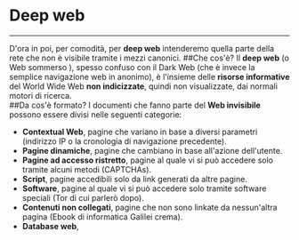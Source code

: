 # Deep web

---
D'ora in poi, per comodità, per **deep web** intenderemo quella parte della rete che non è visibile tramite i mezzi canonici.
##Che cos'è?
Il **deep web** (o Web sommerso ), spesso confuso con il Dark Web (che è invece la semplice navigazione web in anonimo), è l'insieme delle **risorse informative** del World Wide Web **non indicizzate**, quindi non visualizzate, dai normali motori di ricerca.
<br/>
##Da cos'è formato?
I documenti che fanno parte del **Web invisibile** possono essere divisi nelle seguenti categorie:
* **Contextual Web**, pagine che variano in base a diversi parametri (indirizzo IP o la cronologia di navigazione precedente).
* **Pagine dinamiche**, pagine che cambiano in base all'azione dell'utente.
* **Pagine ad accesso ristretto**, pagine al quale vi si può accedere solo tramite alcuni metodi (CAPTCHAs).
* **Script**, pagine accedibili solo da link generati da altre pagine.
* **Software**, pagine al quale vi si può accedere solo tramite software speciali (Tor di cui parlerò dopo).
* **Contenuti non collegati**, pagine che non sono linkate da nessun'altra pagina (Ebook di informatica Galilei crema).
* **Database web**, 